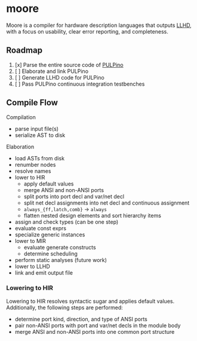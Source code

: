 # moore

Moore is a compiler for hardware description languages that outputs [LLHD][2], with a focus on usability, clear error reporting, and completeness.


## Roadmap

1. [x] Parse the entire source code of [PULPino][1]
2. [ ] Elaborate and link PULPino
3. [ ] Generate LLHD code for PULPino
4. [ ] Pass PULPino continuous integration testbenches


## Compile Flow

Compilation
- parse input file(s)
- serialize AST to disk

Elaboration
- load ASTs from disk
- renumber nodes
- resolve names
- lower to HIR
    - apply default values
    - merge ANSI and non-ANSI ports
    - split ports into port decl and var/net decl
    - split net decl assignments into net decl and continuous assignment
    - `always_{ff,latch,comb}` -> `always`
    - flatten nested design elements and sort hierarchy items
- assign and check types (can be one step)
- evaluate const exprs
- specialize generic instances
- lower to MIR
    - evaluate generate constructs
    - determine scheduling
- perform static analyses (future work)
- lower to LLHD
- link and emit output file

### Lowering to HIR

Lowering to HIR resolves syntactic sugar and applies default values. Additionally, the following steps are performed:

- determine port kind, direction, and type of ANSI ports
- pair non-ANSI ports with port and var/net decls in the module body
- merge ANSI and non-ANSI ports into one common port structure


[1]: https://github.com/pulp-platform/pulpino
[2]: https://github.com/fabianschuiki/llhd
